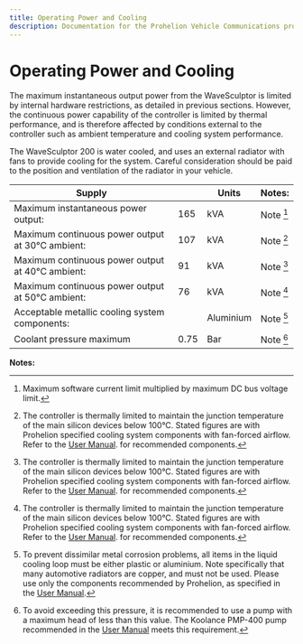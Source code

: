 ```yaml
---
title: Operating Power and Cooling
description: Documentation for the Prohelion Vehicle Communications protocol
---
```


# Operating Power and Cooling

The maximum instantaneous output power from the WaveSculptor is limited by internal hardware restrictions, as detailed in previous sections.  However, the continuous power capability of the controller is limited by thermal performance, and is therefore affected by conditions external to the controller such as ambient temperature and cooling system performance.

The WaveSculptor 200 is water cooled, and uses an external radiator with fans to provide cooling for the system.  Careful consideration should be paid to the position and ventilation of the radiator in your vehicle.

| Supply                                           |      | Units      | Notes:     |
|--------------------------------------------------|------|------------|------------|
| Maximum instantaneous power output:              | 165  | kVA        | Note [^15] |
| Maximum continuous power output at 30°C ambient: | 107  | kVA        | Note [^16] |
| Maximum continuous power output at 40°C ambient: | 91   | kVA        | Note [^16] |
| Maximum continuous power output at 50°C ambient: | 76   | kVA        | Note [^16] |
| Acceptable metallic cooling system components:   |      | Aluminium  | Note [^17] | 
| Coolant pressure maximum                         | 0.75 | Bar        | Note [^18] | 

__Notes:__

[^15]:
    Maximum software current limit multiplied by maximum DC bus voltage limit.

[^16]:
    The controller is thermally limited to maintain the junction temperature of the main silicon devices below 100°C.  Stated figures are with Prohelion specified cooling system components with fan-forced airflow. Refer to the [User Manual](../User_Manual/75_Appendix_A.md). for recommended components.

[^17]:
    To prevent dissimilar metal corrosion problems, all items in the liquid cooling loop must be either plastic or aluminium.  Note specifically that many automotive radiators are copper, and must not be used.  Please use only the components recommended by Prohelion, as specified in the [User Manual](../User_Manual/75_Appendix_A.md).

[^18]:
    To avoid exceeding this pressure, it is recommended to use a pump with a maximum head of less than this value.  The Koolance PMP-400 pump recommended in the [User Manual](../User_Manual/75_Appendix_A.md) meets this requirement.
